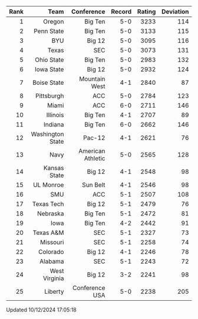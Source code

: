 | Rank  | Team                 | Conference           | Record   | Rating | Deviation |
| ---:  | ---:                 | ---:                 | ---:     | ---:   | ---:      |
| 1     | Oregon               | Big Ten              | 5-0      | 3233   | 114       |
| 2     | Penn State           | Big Ten              | 5-0      | 3133   | 115       |
| 3     | BYU                  | Big 12               | 5-0      | 3095   | 116       |
| 4     | Texas                | SEC                  | 5-0      | 3073   | 131       |
| 5     | Ohio State           | Big Ten              | 5-0      | 2983   | 132       |
| 6     | Iowa State           | Big 12               | 5-0      | 2932   | 124       |
| 7     | Boise State          | Mountain West        | 4-1      | 2840   | 87        |
| 8     | Pittsburgh           | ACC                  | 5-0      | 2784   | 123       |
| 9     | Miami                | ACC                  | 6-0      | 2711   | 146       |
| 10    | Illinois             | Big Ten              | 4-1      | 2707   | 89        |
| 11    | Indiana              | Big Ten              | 6-0      | 2662   | 146       |
| 12    | Washington State     | Pac-12               | 4-1      | 2621   | 76        |
| 13    | Navy                 | American Athletic    | 5-0      | 2565   | 128       |
| 14    | Kansas State         | Big 12               | 4-1      | 2548   | 98        |
| 15    | UL Monroe            | Sun Belt             | 4-1      | 2546   | 98        |
| 16    | SMU                  | ACC                  | 5-1      | 2507   | 108       |
| 17    | Texas Tech           | Big 12               | 5-1      | 2479   | 76        |
| 18    | Nebraska             | Big Ten              | 5-1      | 2472   | 81        |
| 19    | Iowa                 | Big Ten              | 4-2      | 2442   | 91        |
| 20    | Texas A&M            | SEC                  | 5-1      | 2327   | 73        |
| 21    | Missouri             | SEC                  | 5-1      | 2258   | 74        |
| 22    | Colorado             | Big 12               | 4-1      | 2246   | 78        |
| 23    | Alabama              | SEC                  | 5-1      | 2243   | 72        |
| 24    | West Virginia        | Big 12               | 3-2      | 2241   | 98        |
| 25    | Liberty              | Conference USA       | 5-0      | 2238   | 205       |

Updated 10/12/2024 17:05:18
